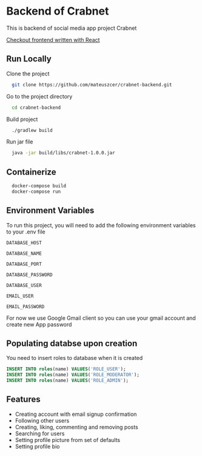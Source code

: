 # Backend of Crabnet

This is backend of social media app project Crabnet


[Checkout frontend written with React](https://github.com/mateuszcer/crabnet-frontend)


## Run Locally

Clone the project


```bash
  git clone https://github.com/mateuszcer/crabnet-backend.git
```

Go to the project directory

```bash
  cd crabnet-backend
```

Build project

```bash
  ./gradlew build
```

Run jar file

```bash
  java -jar build/libs/crabnet-1.0.0.jar
```

## Containerize 

```bash
  docker-compose build 
  docker-compose run 
```


## Environment Variables

To run this project, you will need to add the following environment variables to your .env file

`DATABASE_HOST`

`DATABASE_NAME`

`DATABASE_PORT`

`DATABASE_PASSWORD`

`DATABASE_USER` 

`EMAIL_USER`

`EMAIL_PASSWORD`

For now we use Google Gmail client so you can use your gmail account and create new App password


## Populating databse upon creation
You need to insert roles to database when it is created

```sql
INSERT INTO roles(name) VALUES('ROLE_USER');
INSERT INTO roles(name) VALUES('ROLE_MODERATOR');
INSERT INTO roles(name) VALUES('ROLE_ADMIN');

```



## Features

- Creating account with email signup confirmation
- Following other users
- Creating, liking, commenting and removing posts
- Searching for users
- Setting profile picture from set of defaults
- Setting profile bio
